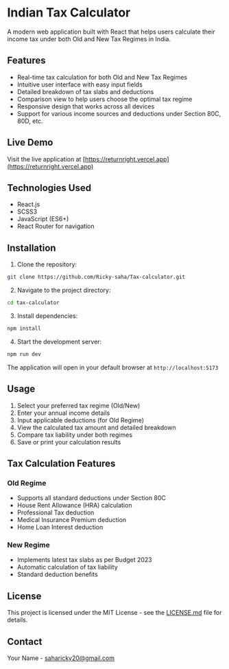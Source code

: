 # Indian Tax Calculator

A modern web application built with React that helps users calculate their income tax under both Old and New Tax Regimes in India.

## Features

- Real-time tax calculation for both Old and New Tax Regimes
- Intuitive user interface with easy input fields
- Detailed breakdown of tax slabs and deductions
- Comparison view to help users choose the optimal tax regime
- Responsive design that works across all devices
- Support for various income sources and deductions under Section 80C, 80D, etc.

## Live Demo

Visit the live application at [https://returnright.vercel.app](https://returnright.vercel.app)

## Technologies Used

- React.js
- SCSS3
- JavaScript (ES6+)
- React Router for navigation

## Installation

1. Clone the repository:
```bash
git clone https://github.com/Ricky-saha/Tax-calculator.git
```

2. Navigate to the project directory:
```bash
cd tax-calculator
```

3. Install dependencies:
```bash
npm install
```

4. Start the development server:
```bash
npm run dev
```

The application will open in your default browser at `http://localhost:5173`

## Usage

1. Select your preferred tax regime (Old/New)
2. Enter your annual income details
3. Input applicable deductions (for Old Regime)
4. View the calculated tax amount and detailed breakdown
5. Compare tax liability under both regimes
6. Save or print your calculation results

## Tax Calculation Features

### Old Regime
- Supports all standard deductions under Section 80C
- House Rent Allowance (HRA) calculation
- Professional Tax deduction
- Medical Insurance Premium deduction
- Home Loan Interest deduction

### New Regime
- Implements latest tax slabs as per Budget 2023
- Automatic calculation of tax liability
- Standard deduction benefits



## License

This project is licensed under the MIT License - see the [LICENSE.md](LICENSE.md) file for details.

## Contact

Your Name - saharicky20@gmail.com
